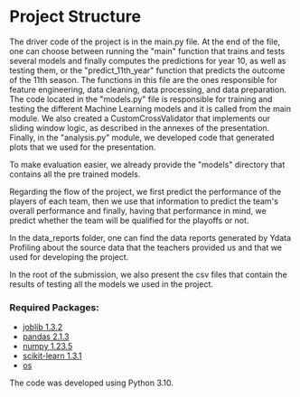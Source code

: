 # Project Structure

The driver code of the project is in the main.py file. At the end of the file, one can choose between running the "main" function that trains and tests several models and finally computes the predictions for year 10, as well as testing them, or the "predict_11th_year" function that predicts the outcome of the 11th season.
The functions in this file are the ones responsible for feature engineering, data cleaning, data processing, and data preparation.
The code located in the "models.py" file is responsible for training and testing the different Machine Learning models and it is called from the main module.
We also created a CustomCrossValidator that implements our sliding window logic, as described in the annexes of the presentation.
Finally, in the "analysis.py" module, we developed code that generated plots that we used for the presentation.

To make evaluation easier, we already provide the "models" directory that contains all the pre trained models.


Regarding the flow of the project, we first predict the performance of the players of each team, then we use that information to predict the team's overall performance and finally, having that performance in mind, we predict whether the team will be qualified for the playoffs or not.

In the data_reports folder, one can find the data reports generated by Ydata Profiling about the source data that the teachers provided us and that we used for developing the project.

In the root of the submission, we also present the csv files that contain the results of testing all the models we used in the project.

### Required Packages:
- [joblib 1.3.2](https://joblib.readthedocs.io)
- [pandas 2.1.3](https://pandas.pydata.org/docs/)
- [numpy 1.23.5](https://numpy.org/doc/)
- [scikit-learn 1.3.1](https://scikit-learn.org/stable/)
- [os](https://docs.python.org/3/library/os.html)

The code was developed using Python 3.10.